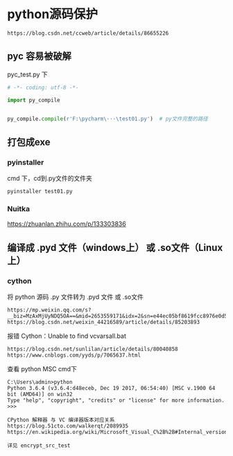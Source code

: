 # python源码保护

```
https://blog.csdn.net/ccweb/article/details/86655226
```

## pyc  容易被破解

pyc_test.py 下

```python
# -*- coding: utf-8 -*-

import py_compile


py_compile.compile(r'F:\pycharm\···\test01.py')  # py文件完整的路径
```

## 打包成exe

### pyinstaller

cmd 下，cd到.py文件的文件夹

```
pyinstaller test01.py
```

### Nuitka

https://zhuanlan.zhihu.com/p/133303836

## 编译成 .pyd 文件（windows上） 或 .so文件（Linux上）

### cython

将 python 源码 .py 文件转为 .pyd 文件 或 .so文件
```
https://mp.weixin.qq.com/s?__biz=MzAxMjUyNDQ5OA==&mid=2653559171&idx=2&sn=e44ec05bf8619fcc8976e0d5e49589c1&chksm=806e373eb719be28d6fa0e5e74fb464af95d7dc17759d2bc628b62aa29db6ce1ea03081a80a0&mpshare=1&scene=1&srcid=0414jjvOSILGKZIwgbPrAvRR&key=e0570729d1f68810d702c6e52bbc2b627c89093601550bf090c728374381c08bb5e6abc70dec67c71a3cbd9390567ce28a1d801afe1c97ec5f00a4fad75667080299d022a46b3f233bc6a278b90fc8e0&ascene=1&uin=MjI5NTY3NjkwMw%3D%3D&devicetype=Windows+10&version=62060739&lang=zh_CN&pass_ticket=q%2BZpM4te0mDMn7vQAA8gI0ol4lqGBrMh42TtE5tRJf2Td3Kb0W59TdbHPBJYHKaQ
https://blog.csdn.net/weixin_44216589/article/details/85203893
```

报错 Cython：Unable to find vcvarsall.bat
```
https://blog.csdn.net/sunlilan/article/details/80040858
https://www.cnblogs.com/yyds/p/7065637.html
```

查看 python MSC
cmd下
```
C:\Users\admin>python
Python 3.6.4 (v3.6.4:d48eceb, Dec 19 2017, 06:54:40) [MSC v.1900 64 bit (AMD64)] on win32
Type "help", "copyright", "credits" or "license" for more information.
>>>
```

```
CPython 解释器 与 VC 编译器版本对应关系
https://blog.51cto.com/walkerqt/2089935
https://en.wikipedia.org/wiki/Microsoft_Visual_C%2B%2B#Internal_version_numbering
```

```
详见 encrypt_src_test
```

